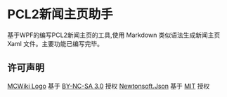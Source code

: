 # PCL2新闻主页助手
基于WPF的编写PCL2新闻主页的工具,使用 Markdown 类似语法生成新闻主页 Xaml 文件。主要功能已编写完毕。

## 许可声明
[MCWiki Logo](https://minecraft.fandom.com/zh/wiki/File:Site-logo.png) 基于 [BY-NC-SA 3.0](https://creativecommons.org/licenses/by-nc-sa/3.0/deed.zh) 授权
[Newtonsoft.Json](https://www.newtonsoft.com/json) 基于 [MIT](https://opensource.org/licenses/MIT) 授权